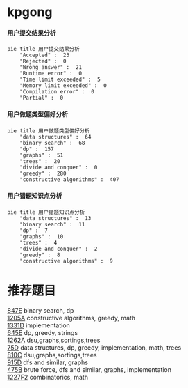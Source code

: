 # kpgong

<!-- tabs:start -->



#### **用户提交结果分析**

```mermaid
pie title 用户提交结果分析
    "Accepted" :  23
    "Rejected" :  0
    "Wrong answer" :  21
    "Runtime error" :  0
    "Time limit exceeded" :  5
    "Memory limit exceeded" :  0
    "Compilation error" :  0
    "Partial" :  0
```

#### **用户做题类型偏好分析**

```mermaid
pie title 用户做题类型偏好分析
    "data structures" :  64
    "binary search" :  68
    "dp" :  157
    "graphs" :  51
    "trees" :  20
    "divide and conquer" :  0
    "greedy" :  280
    "constructive algorithms" :  407
```
#### **用户错题知识点分析**

```mermaid
pie title 用户错题知识点分析
    "data structures" :  13
    "binary search" :  11
    "dp" :  7
    "graphs" :  10
    "trees" :  4
    "divide and conquer" :  2
    "greedy" :  8
    "constructive algorithms" :  9
```



<!-- tabs:end -->
# 推荐题目
[847E](https://codeforces.com/contest/847/problem/E)		binary search,
                        dp		  
[1205A](https://codeforces.com/contest/1205/problem/A)		constructive algorithms,
                        greedy,
                        math		  
[1331D](https://codeforces.com/contest/1331/problem/D)		implementation		  
[645E](https://codeforces.com/contest/645/problem/E)		dp,
                        greedy,
                        strings		  
[1262A](https://codeforces.com/contest/1262/problem/A)		dsu,graphs,sortings,trees		  
[75D](https://codeforces.com/contest/75/problem/D)		data structures,
                        dp,
                        greedy,
                        implementation,
                        math,
                        trees		  
[810C](https://codeforces.com/contest/810/problem/C)		dsu,graphs,sortings,trees		  
[915D](https://codeforces.com/contest/915/problem/D)		dfs and similar,
                        graphs		  
[475B](https://codeforces.com/contest/475/problem/B)		brute force,
                        dfs and similar,
                        graphs,
                        implementation		  
[1227F2](https://codeforces.com/contest/1227F/problem/2)		combinatorics,
                        math		  

